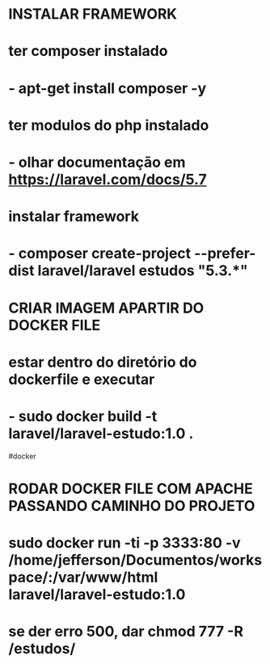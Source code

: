 # INSTALAR FRAMEWORK
#
# ter composer instalado
# - apt-get install composer -y
#
# ter modulos do php instalado
#    - olhar documentação em https://laravel.com/docs/5.7
#
# instalar framework
# - composer create-project --prefer-dist laravel/laravel estudos "5.3.*"
#   
#
# CRIAR IMAGEM APARTIR DO DOCKER FILE
# estar dentro do diretório do dockerfile e executar
#   - sudo docker build -t laravel/laravel-estudo:1.0 .
#docker
# RODAR DOCKER FILE COM APACHE PASSANDO CAMINHO DO PROJETO
# sudo docker run -ti -p 3333:80 -v /home/jefferson/Documentos/workspace/:/var/www/html laravel/laravel-estudo:1.0
# se der erro 500, dar chmod 777 -R /estudos/
